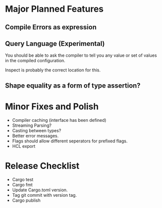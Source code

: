 # Major Planned Features

## Compile Errors as expression

## Query Language (Experimental)

You should be able to ask the compiler to tell you any value or set of values in the
compiled configuration.

Inspect is probably the correct location for this.

## Shape equality as a form of type assertion?

# Minor Fixes and Polish

* Compiler caching (interface has been defined)
* Streaming Parsing?
* Casting between types?
* Better error messages.
* Flags should allow different seperators for prefixed flags.
* HCL export

# Release Checklist

* Cargo test
* Cargo fmt
* Update Cargo.toml version.
* Tag git commit with version tag.
* Cargo publish